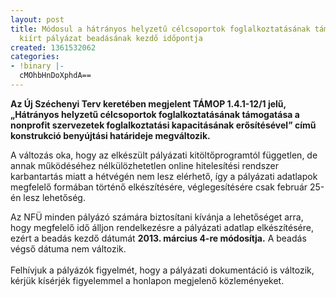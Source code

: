 ```yaml
---
layout: post
title: Módosul a hátrányos helyzetű célcsoportok foglalkoztatásának támogatása érdekében
  kiírt pályázat beadásának kezdő időpontja
created: 1361532062
categories:
- !binary |-
  cMOhbHnDoXphdA==
---
```

<p><strong>Az Új Széchenyi Terv keretében megjelent TÁMOP 1.4.1-12/1 jelű, „Hátrányos helyzetű célcsoportok foglalkoztatásának támogatása a nonprofit szervezetek foglalkoztatási kapacitásának erősítésével” című konstrukció benyújtási határideje megváltozik.</strong></p><div><p>A változás oka, hogy az elkészült pályázati kitöltőprogramtól független, de annak működéséhez nélkülözhetetlen online hitelesítési rendszer karbantartás miatt a hétvégén nem lesz elérhető, így a pályázati adatlapok megfelelő formában történő elkészítésére, véglegesítésére csak február 25-én lesz lehetőség.</p><p>Az NFÜ minden pályázó számára biztosítani kívánja a lehetőséget arra, hogy megfelelő idő álljon rendelkezésre a pályázati adatlap elkészítésére, ezért a beadás kezdő dátumát <strong>2013. március 4-re módosítja.</strong> A beadás végső dátuma nem változik.<br><br>Felhívjuk a pályázók figyelmét, hogy a pályázati dokumentáció is változik, kérjük kísérjék figyelemmel a honlapon megjelenő közleményeket.</p></div>
